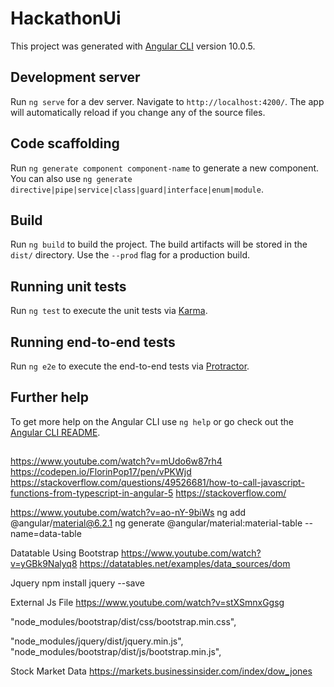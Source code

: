 # HackathonUi

This project was generated with [Angular CLI](https://github.com/angular/angular-cli) version 10.0.5.

## Development server

Run `ng serve` for a dev server. Navigate to `http://localhost:4200/`. The app will automatically reload if you change any of the source files.

## Code scaffolding

Run `ng generate component component-name` to generate a new component. You can also use `ng generate directive|pipe|service|class|guard|interface|enum|module`.

## Build

Run `ng build` to build the project. The build artifacts will be stored in the `dist/` directory. Use the `--prod` flag for a production build.

## Running unit tests

Run `ng test` to execute the unit tests via [Karma](https://karma-runner.github.io).

## Running end-to-end tests

Run `ng e2e` to execute the end-to-end tests via [Protractor](http://www.protractortest.org/).

## Further help

To get more help on the Angular CLI use `ng help` or go check out the [Angular CLI README](https://github.com/angular/angular-cli/blob/master/README.md).

##
https://www.youtube.com/watch?v=mUdo6w87rh4
https://codepen.io/FlorinPop17/pen/vPKWjd
https://stackoverflow.com/questions/49526681/how-to-call-javascript-functions-from-typescript-in-angular-5
https://stackoverflow.com/

https://www.youtube.com/watch?v=ao-nY-9biWs
ng add @angular/material@6.2.1
ng generate @angular/material:material-table --name=data-table

Datatable Using Bootstrap
https://www.youtube.com/watch?v=yGBk9Nalyq8
https://datatables.net/examples/data_sources/dom

Jquery
npm install jquery --save

External Js File
https://www.youtube.com/watch?v=stXSmnxGgsg

 "node_modules/bootstrap/dist/css/bootstrap.min.css",

  "node_modules/jquery/dist/jquery.min.js",
  "node_modules/bootstrap/dist/js/bootstrap.min.js",


Stock Market Data
https://markets.businessinsider.com/index/dow_jones